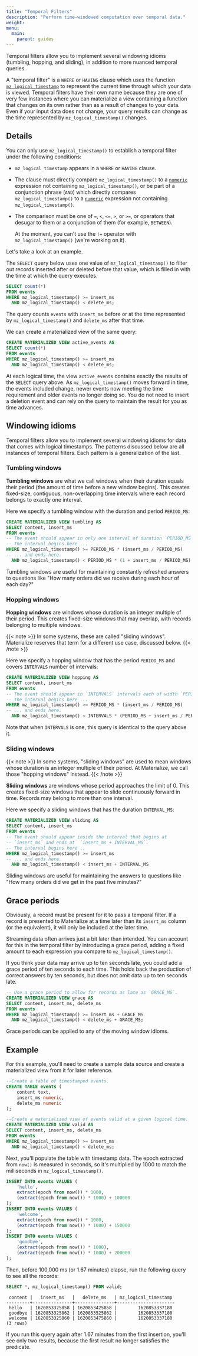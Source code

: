 ```yaml
---
title: "Temporal Filters"
description: "Perform time-windowed computation over temporal data."
weight:
menu:
  main:
    parent: guides
---
```


Temporal filters allow you to implement several windowing idioms (tumbling, hopping, and sliding), in addition to more nuanced temporal queries.

A "temporal filter" is a `WHERE` or `HAVING` clause which uses the function [`mz_logical_timestamp`](/sql/functions/now_and_mz_logical_timestamp) to represent the current time through which your data is viewed.
Temporal filters have their own name because they are one of very few instances where you can materialize a view containing a function that changes on its own rather than as a result of changes to your data.
Even if your input data does not change, your query results can change as the time represented by `mz_logical_timestamp()` changes.

## Details

You can only use `mz_logical_timestamp()` to establish a temporal filter under the following conditions:

- `mz_logical_timestamp` appears in a `WHERE` or `HAVING` clause.
- The clause must directly compare `mz_logical_timestamp()` to a [`numeric`](/sql/types/numeric) expression not containing `mz_logical_timestamp()`,
or be part of a conjunction phrase (`AND`) which directly compares `mz_logical_timestamp()` to a [`numeric`](/sql/types/numeric) expression not containing `mz_logical_timestamp()`.
- The comparison must be one of `=`, `<`, `<=`, `>`, or `>=`, or operators that desugar to them or a conjunction of them (for example, `BETWEEN`).

  At the moment, you can't use the `!=` operator with `mz_logical_timestamp()` (we're working on it).

Let's take a look at an example.

The `SELECT` query below uses one value of `mz_logical_timestamp()` to filter out records inserted after or deleted before that value, which is filled in with the time at which the query executes.

```sql
SELECT count(*)
FROM events
WHERE mz_logical_timestamp() >= insert_ms
  AND mz_logical_timestamp() < delete_ms;
```

The query counts `events` with `insert_ms` before or at the time represented by `mz_logical_timestamp()` and `delete_ms` after that time.

We can create a materialized view of the same query:

```sql
CREATE MATERIALIZED VIEW active_events AS
SELECT count(*)
FROM events
WHERE mz_logical_timestamp() >= insert_ms
  AND mz_logical_timestamp() < delete_ms;
```

At each logical time, the view `active_events` contains exactly the results of the `SELECT` query above.
As `mz_logical_timestamp()` moves forward in time, the events included change, newer events now meeting the time requirement and older events no longer doing so.
You do not need to insert a deletion event and can rely on the query to maintain the result for you as time advances.

## Windowing idioms

Temporal filters allow you to implement several windowing idioms for data that comes with logical timestamps.
The patterns discussed below are all instances of temporal filters. Each pattern is a generalization of the last.

### Tumbling windows

**Tumbling windows** are what we call windows when their duration equals their period (the amount of time before a new window begins). This creates fixed-size, contiguous, non-overlapping time intervals where each record belongs to exactly one interval.

Here we specify a tumbling window with the duration and period `PERIOD_MS`:

```sql
CREATE MATERIALIZED VIEW tumbling AS
SELECT content, insert_ms
FROM events
-- The event should appear in only one interval of duration `PERIOD_MS`.
-- The interval begins here ...
WHERE mz_logical_timestamp() >= PERIOD_MS * (insert_ms / PERIOD_MS)
-- ... and ends here.
  AND mz_logical_timestamp() < PERIOD_MS * (1 + insert_ms / PERIOD_MS)
```

Tumbling windows are useful for maintaining constantly refreshed answers to questions like "How many orders did we receive during each hour of each day?"

### Hopping windows

**Hopping windows** are windows whose duration is an integer multiple of their period. This creates fixed-size windows that may overlap, with records belonging to multiple windows.

{{< note >}}
In some systems, these are called "sliding windows".  Materialize reserves that term for a different use case, discussed below.
{{< /note >}}

Here we specify a hopping window that has the period `PERIOD_MS` and covers `INTERVALS` number of intervals:

```sql
CREATE MATERIALIZED VIEW hopping AS
SELECT content, insert_ms
FROM events
-- The event should appear in `INTERVALS` intervals each of width `PERIOD_MS`.
-- The interval begins here ...
WHERE mz_logical_timestamp() >= PERIOD_MS * (insert_ms / PERIOD_MS)
-- ... and ends here.
  AND mz_logical_timestamp() < INTERVALS * (PERIOD_MS + insert_ms / PERIOD_MS)
```

Note that when `INTERVALS` is one, this query is identical to the query above it.

### Sliding windows

{{< note >}}
In some systems, "sliding windows" are used to mean windows whose duration is an integer multiple of their period.
At Materialize, we call those "hopping windows" instead.
{{< /note >}}

**Sliding windows** are windows whose period approaches the limit of 0. This creates fixed-size windows that appear to slide continuously forward in time. Records may belong to more than one interval.

Here we specify a sliding windows that has the duration `INTERVAL_MS`:

```sql
CREATE MATERIALIZED VIEW sliding AS
SELECT content, insert_ms
FROM events
-- The event should appear inside the interval that begins at
-- `insert_ms` and ends at  `insert_ms + INTERVAL_MS`.
-- The interval begins here ..
WHERE mz_logical_timestamp() >= insert_ms
-- ... and ends here.
  AND mz_logical_timestamp() < insert_ms + INTERVAL_MS
```

Sliding windows are useful for maintaining the answers to questions like "How many orders did we get in the past five minutes?"

## Grace periods

Obviously, a record must be present for it to pass a temporal filter.
If a record is presented to Materialize at a time later than its `insert_ms` column (or the equivalent), it will only be included at the later time.

Streaming data often arrives just a bit later than intended. You can account for this in the temporal filter by introducing a grace period, adding a fixed
amount to each expression you compare to `mz_logical_timestamp()`.

If you think your data may arrive up to ten seconds late, you could add a grace period of ten seconds to each time.
This holds back the production of correct answers by ten seconds, but does not omit data up to ten seconds late.

```sql
-- Use a grace period to allow for records as late as `GRACE_MS`.
CREATE MATERIALIZED VIEW grace AS
SELECT content, insert_ms, delete_ms
FROM events
WHERE mz_logical_timestamp() >= insert_ms + GRACE_MS
  AND mz_logical_timestamp() < delete_ms + GRACE_MS;
```

Grace periods can be applied to any of the moving window idioms.

## Example

<!-- This example also appears in now_and_mz_logical_timestamp -->
For this example, you'll need to create a sample data source and create a materialized view from it for later reference.

```sql
--Create a table of timestamped events.
CREATE TABLE events (
    content text,
    insert_ms numeric,
    delete_ms numeric
);

--Create a materialized view of events valid at a given logical time.
CREATE MATERIALIZED VIEW valid AS
SELECT content, insert_ms, delete_ms
FROM events
WHERE mz_logical_timestamp() >= insert_ms
  AND mz_logical_timestamp() < delete_ms;
```

Next, you'll populate the table with timestamp data.
The epoch extracted from `now()` is measured in seconds, so it's multiplied by 1000 to match the milliseconds in `mz_logical_timestamp()`.

```sql
INSERT INTO events VALUES (
    'hello',
    extract(epoch from now()) * 1000,
    (extract(epoch from now()) * 1000) + 100000
);
INSERT INTO events VALUES (
    'welcome',
    extract(epoch from now()) * 1000,
    (extract(epoch from now()) * 1000) + 150000
);
INSERT INTO events VALUES (
    'goodbye',
    (extract(epoch from now()) * 1000),
    (extract(epoch from now()) * 1000) + 200000
);
```

Then, before 100,000 ms (or 1.67 minutes) elapse, run the following query to see all the records:

```sql
SELECT *, mz_logical_timestamp() FROM valid;
```
```nofmt
 content |   insert_ms   |   delete_ms   | mz_logical_timestamp
---------+---------------+---------------+----------------------
 hello   | 1620853325858 | 1620853425858 |        1620853337180
 goodbye | 1620853325862 | 1620853525862 |        1620853337180
 welcome | 1620853325860 | 1620853475860 |        1620853337180
(3 rows)
```

If you run this query again after 1.67 minutes from the first insertion, you'll see only two results, because the first result no longer satisfies the predicate.
